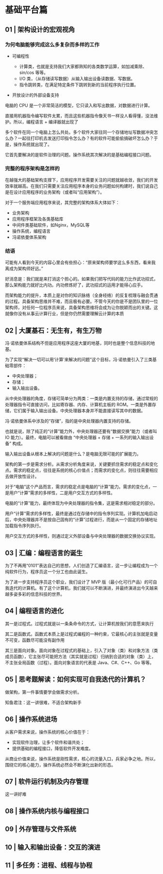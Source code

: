 # 基础平台篇

## 01 | 架构设计的宏观视角

### 为何电脑能够完成这么多复杂而多样的工作

- 可编程性
    - 计算类，也就是支持我们大家都熟知的各类数学运算，如加减乘除、sin/cos 等等。
    - I/O 类，（从存储读写数据）从输入输出设备读数据、写数据。
    - 指令跳转类，在满足特定条件下跳转到新的当前程序执行位置。

- 开放设计的外部设备支持

电脑的 CPU 是一个非常简洁的模型，它只读入和写出数据，对数据进行计算。

直接用机器指令编写软件太累，而且这些机器指令像天书一样没人看得懂，没法维护。所以，编程语言 + 编译器就出现了

多个软件在同一个电脑上怎么共处。多个软件大家往同一个存储地址写数据冲突怎么办？一起往打印机去发送打印指令怎么办？有的软件可能偷偷搞破坏怎么办？于是，操作系统就出现了。

它首先要解决的是软件治理的问题。操作系统其次解决的是基础编程接口问题。

### 完整的程序架构是怎样的

在越强大的基础架构支撑下，应用程序开发需要关注的问题就越收敛，我们的开发效率就越高。在我们只需要关注应用程序本身的业务问题如何构建时，我们说自己是在设计应用程序的业务架构（或者叫“应用架构”）。

对于一个服务端应用程序来说，其完整的架构体系大体如下：

- 业务架构
- 应用程序框架及各类基础库
- 中间件类基础软件，如Nginx，MySQL等
- 操作系统，编程语言
- 冯诺依曼体系架构

### 结语

可能有人看到今天的内容心里会有些担心：“原来架构师要学这么多东西，看来我离成为架构师好远。”

好消息是：我们就是来打消这个担心的。如果我们把写代码的能力比作武功招式，那么架构能力就好比内功。内功修炼好了，武功招式的运用才能得心应手。

而架构能力的提升，本质上是对你的知识脉络（全身经络）的反复梳理与融会贯通的过程。具备架构思维并不难，而且极有必要。不管今天的你是不是团队里的一位架构师，对任何一位程序员来说，具备架构思维将会成为让你脱颖而出的关键。这就像你没有从事云计算行业，但是你仍然需要理解云计算的本质

## 02 | 大厦基石：无生有，有生万物

冯·诺依曼体系结构不但是应用程序这座大厦的地基，同时也是整个信息科技的地基。

为了实现“解决一切可以用‘计算’来解决的问题”这个目标，冯·诺依曼引入了三类基础零部件：

- 中央处理器；
- 存储；
- 输入输出设备。

从中央处理器的角度，存储可简单分为两类：一类是内置支持的存储，通过常规的处理器指令可直接访问，比如寄存器、内存、计算机主板的 ROM。一类是外置存储，它们属于输入输出设备。中央处理器本身并不能直接读写其中的数据。

冯·诺依曼体系中涉及的“存储”，指的是中央处理器内置支持的存储。

也就是说，除了纯正的“计算”能力外，中央处理器还要有“数据交换”能力（或者叫 IO 能力）。最终，电脑可以被看做由 “中央处理器 + 存储 + 一系列的输入输出设备” 构成。

输入输出设备从根本上解决的问题是什么？是电脑无限可能的扩展能力。

架构的第一步是需求分析。从需求分析角度来说，关键要抓住需求的稳定点和变化点。需求的稳定点，往往是系统的核心价值点；而需求的变化点，则往往需要相应去做开放性设计。

对于“电脑”这个产品而言，需求的稳定点是电脑的“计算”能力。需求的变化点，一是用户“计算”需求的多样性，二是用户交互方式的多样性。

电脑的“计算”能力，最终体现为中央处理器的指令集，这是需求相对稳定的部分。

用户“计算”需求的多样性，最终是通过在存储中的指令序列实现。计算机加电启动后，中央处理器并不是按自己固有的“计算”过程进行，而是从一个固定的存储地址加载指令序列执行。

用户交互方式的多样性，则通过定义外部设备与中央处理器的数据交换协议实现。

## 03 | 汇编：编程语言的诞生

为了不再用“0101”表达自己的思想，人们创造了汇编语言，这一步让编程成为一个纯软件行为，程序员这一个分工也由此诞生。

为了进一步支持程序员这个职业，我们设计了 MVP 版（最小化可行产品）的可自我迭代的计算机。有了这个计算机，我们就可以不断演进，并最终演进出今天越来越多姿多彩的信息科技的世界。

## 04 | 编程语言的进化

其一是过程式。过程式就是以一条条命令的方式，让计算机按我们的意愿来执行

其二是函数式。函数式本质上是过程式编程的一种约束，它最核心的主张就是变量不可变，函数尽可能没有副作用

其三是面向对象。面向对象在过程式的基础上，引入了对象（类）和对象方法（类成员函数），它主张尽可能把方法（其实就是过程）归纳到合适的对象（类）上，不主张全局函数（过程）。面向对象语言的代表是 Java、C#、C++、Go 等等。

## 05 | 思考题解读：如何实现可自我迭代的计算机？

做架构，第一件事情要学会做需求分析。

知鱼君注：这一讲很难，不适合架构新手

## 06 | 操作系统进场

从客户需求来说，操作系统的核心价值在于：
- 实现软件治理，让多个软件和谐共处；
- 提供基础的编程接口，降低软件开发难度。

从商业价值来说，操作系统是刚性需求，核心的流量入口，兵家必争之地。所以，围绕它的核心能力，操作系统必然会不断演化出新的形态。

## 07 | 软件运行机制及内存管理

这一讲好难

## 08 | 操作系统内核与编程接口

## 09 | 外存管理与文件系统

## 10 | 输入和输出设备：交互的演进

## 11 | 多任务：进程、线程与协程

